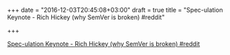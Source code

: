 +++
date = "2016-12-03T20:45:08+03:00"
draft = true
title = "Spec-ulation Keynote - Rich Hickey (why SemVer is broken)  #reddit"

+++

<p><a href="https://t.co/7EXP2vfNSM">Spec-ulation Keynote - Rich Hickey (why SemVer is broken)  #reddit</a></p>
